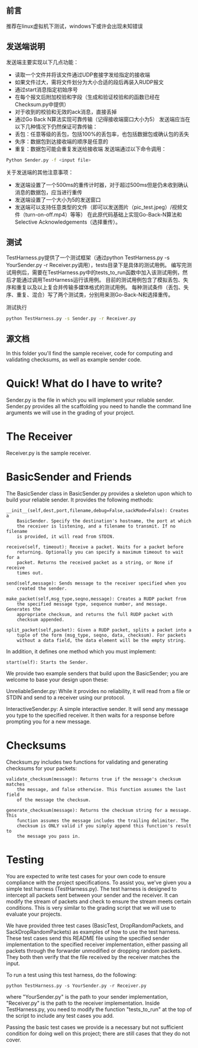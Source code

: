 ## 前言
推荐在linux虚拟机下测试，windows下或许会出现未知错误
## 发送端说明
发送端主要实现以下几点功能：
- 读取一个文件并将该文件通过UDP套接字发给指定的接收端
- 如果文件过大，需将文件划分为大小合适的段后再装入RUDP报文
- 通过start消息指定初始序号
- 在每个报文后附加校验和字段（生成和验证校验和的函数已经在Checksum.py中提供）
- 对于收到的校验和无效的ack消息，直接丢掉
- 通过Go Back N算法实现可靠传输（记得接收端窗口大小为5）
发送端应当在以下几种情况下仍然保证可靠传输：
- 丢包：任意等级的丢包，包括100%的丢包率，也包括数据包或确认包的丢失
- 失序：数据包到达接收端的顺序是任意的
- 重复：数据包可能会重复发送给接收端
发送端通过以下命令调用：
```bash
Python Sender.py -f <input file>
```
关于发送端的其他注意事项：
- 发送端设置了一个500ms的重传计时器，对于超过500ms但是仍未收到确认消息的数据包，应当进行重传
- 发送端设置了一个大小为5的发送窗口
- 发送端可以支持任意类型的文件（即可以发送图片（pic_test.jpeg）/视频文件（turn-on-off.mp4）等等）
在此原代码基础上实现Go-Back-N算法和Selective Acknowledgements（选择重传）。
## 测试
TestHarness.py提供了一个测试框架（通过python TestHarness.py -s YourSender.py -r Receiver.py调用），tests目录下是具体的测试用例。
编写完测试用例后，需要在TestHarness.py中的tests_to_run函数中加入该测试用例，然后才能通过调用TestHarness运行该用例。
目前的测试用例包含了模拟丢包、失序和重复以及以上复合并传输多媒体格式的测试用例。
每种测试条件（丢包、失序、重复、混合）写了两个测试类，分别用来测Go-Back-N和选择重传。

测试执行
```bash
python TestHarness.py -s Sender.py -r Receiver.py
```

## 源文档
In this folder you'll find the sample receiver, code for computing and
validating checksums, as well as example sender code.

Quick! What do I have to write?
===============================
Sender.py is the file in which you will implement your reliable sender.
Sender.py provides all the scaffolding you need to handle the
command line arguments we will use in the grading of your project.

The Receiver
============
Receiver.py is the sample receiver.

BasicSender and Friends
=======================
The BasicSender class in BasicSender.py provides a skeleton upon which to build
your reliable sender. It provides the following methods:

    __init__(self,dest,port,filename,debug=False,sackMode=False): Creates a
        BasicSender. Specify the destination's hostname, the port at which
        the receiver is listening, and a filename to transmit. If no filename
        is provided, it will read from STDIN.

    receive(self, timeout): Receive a packet. Waits for a packet before
        returning. Optionally you can specify a maximum timeout to wait for a
        packet. Returns the received packet as a string, or None if receive
        times out.

    send(self,message): Sends message to the receiver specified when you
        created the sender.

    make_packet(self,msg_type,seqno,message): Creates a RUDP packet from
        the specified message type, sequence number, and message. Generates the
        appropriate checksum, and returns the full RUDP packet with
        checksum appended.

    split_packet(self,packet): Given a RUDP packet, splits a packet into a
        tuple of the form (msg_type, seqno, data, checksum). For packets
        without a data field, the data element will be the empty string.

In addition, it defines one method which you must implement:

    start(self): Starts the Sender.

We provide two example senders that build upon the BasicSender; you are
welcome to base your design upon these:

UnreliableSender.py: While it provides no reliability, it will read from a file
or STDIN and send to a receiver using our protocol.

InteractiveSender.py: A simple interactive sender. It will send any message you
type to the specified receiver. It then waits for a response before prompting
you for a new message.

Checksums
=========
Checksum.py includes two functions for validating and generating checksums for
your packets:

    validate_checksum(message): Returns true if the message's checksum matches
        the message, and false otherwise. This function assumes the last field
        of the message the checksum.

    generate_checksum(message): Returns the checksum string for a message. This
        function assumes the message includes the trailing delimiter. The
        checksum is ONLY valid if you simply append this function's result to
        the message you pass in.

Testing
=======
You are expected to write test cases for your own code to ensure compliance
with the project specifications. To assist you, we've given you a simple test
harness (TestHarness.py). The test harness is designed to intercept all packets
sent between your sender and the receiver. It can modify the stream of packets
and check to ensure the stream meets certain conditions. This is very similar
to the grading script that we will use to evaluate your projects.

We have provided three test cases (BasicTest, DropRandomPackets, and
SackDropRandomPackets) as examples of how to use the test harness. These test
cases send this README file using the specified sender implementation to the
specified receiver implementation, either passing all packets through the
forwarder unmodified or dropping random packets. They both then verify that
the file received by the receiver matches the input.

To run a test using this test harness, do the following:

    python TestHarness.py -s YourSender.py -r Receiver.py

where "YourSender.py" is the path to your sender implementation, "Receiver.py"
is the path to the receiver implementation. Inside TestHarness.py, you need to
modify the function "tests_to_run" at the top of the script to include any test
cases you add.

Passing the basic test cases we provide is a necessary but not sufficient
condition for doing well on this project; there are still cases that they do not cover.

